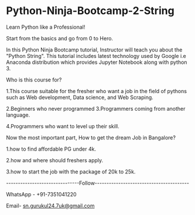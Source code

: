 # Python-Ninja-Bootcamp-2-String

Learn Python like a Professional!

Start from the basics and go from 0 to Hero.

In this Python Ninja Bootcamp tutorial, Instructor will teach you about the "Python String". This tutorial includes latest technology used by Google i.e Anaconda distribution which provides Jupyter Notebook along with python 3.

Who is this course for?

1.This course suitable for the fresher who want a job in the field of pythons such as Web development, Data science, and Web Scraping.

2.Beginners who never programmed 3.Programmers coming from another language.

4.Programmers who want to level up their skill.

Now the most important part, How to get the dream Job in Bangalore?

1.how to find affordable PG under 4k.

2.how and where should freshers apply.

3.how to start the job with the package of 20k to 25k.

-------------------------------Follow----------------------------------------

WhatsApp - +91-7351041220

Email- sn.gurukul24.7uk@gmail.com
